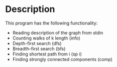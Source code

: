 # Description

This program has the following functionality:

* Reading description of the graph from stdin
* Counting walks of k length (info)
* Depth-first search (dfs)
* Breadth-first search (bfs)
* Finding shortest path from i (sp i)
* Finding strongly connected components (comp)
